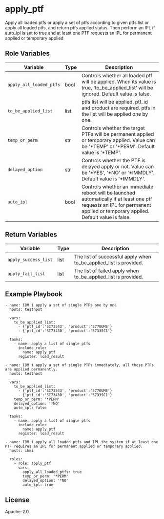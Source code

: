 apply_ptf
=========

Apply all loaded ptfs or apply a set of ptfs according to given ptfs list or apply all loaded ptfs, and return ptfs applied status. Then perform an IPL if auto_ipl is set to true and at least one PTF requests an IPL for permanent applied or temporary applied

Role Variables
--------------

| Variable              | Type          | Description                                                            |
|-----------------------|---------------|------------------------------------------------------------------------|
| `apply_all_loaded_ptfs`| bool          | Controls whether all loaded ptf will be applied. When its value is true, 'to_be_applied_list' will be ignored. Default value is false.    |
| `to_be_applied_list`  | list          | ptfs list will be applied. ptf_id and product are required. ptfs in the list will be applied one by one.          |
| `temp_or_perm`         | str          | Controls whether the target PTFs will be permanent applied or temporary applied. Value can be  '*TEMP' or '*PERM'. Default value is '*TEMP'.                     |
| `delayed_option`       | str          | Controls whether the PTF is delayed apply or not. Value can be '*YES', '*NO' or '*IMMDLY'. Default value is '*IMMDLY'.                      |
| `auto_ipl`             | bool           | Controls whether an immediate reboot will be launched automatically if at least one ptf requests an IPL for permanent applied or temporary applied. Default value is false. |


Return Variables
--------------

| Variable              | Type          | Description                                                       |
|-----------------------|---------------|-------------------------------------------------------------------|
| `apply_success_list`   | list          | The list of successful apply when to_be_applied_list is provided.                              |
| `apply_fail_list`      | list          | The list of failed apply when to_be_applied_list is provided.                                        |

Example Playbook
----------------
```
- name: IBM i apply a set of single PTFs one by one
  hosts: testhost

  vars:
    to_be_applied_list:
      - {'ptf_id':'SI73543', 'product':'5770UME'}
      - {'ptf_id':'SI73430', 'product':'5733SC1'}

  tasks:
    - name: apply a list of single ptfs
      include_role:
        name: apply_ptf
      register: load_result
```

```
- name: IBM i apply a set of single PTFs immediately, all those PTFs are applied permanently. 
  hosts: testhost

  vars:
    to_be_applied_list:
      - {'ptf_id':'SI73543', 'product':'5770UME'}
      - {'ptf_id':'SI73430', 'product':'5733SC1'}
    temp_or_perm: '*PERM'
    delayed_option: '*NO' 
    auto_ipl: false

  tasks:
    - name: apply a list of single ptfs
      include_role:
        name: apply_ptf
      register: load_result
```

```
- name: IBM i apply all loaded ptfs and IPL the system if at least one PTF requires an IPL for permanent applied or temporary applied. 
  hosts: ibmi 

  roles:
    - role: apply_ptf
      vars:
        apply_all_loaded_ptfs: true 
        temp_or_perm: '*PERM'
        delayed_option: '*NO' 
        auto_ipl: true
```

License
-------

Apache-2.0
